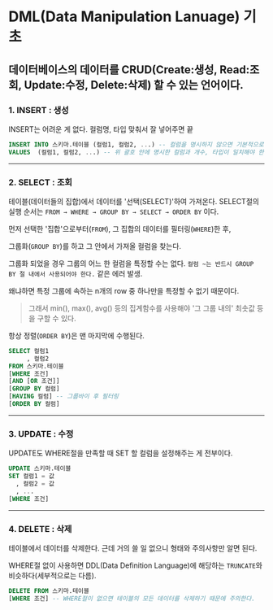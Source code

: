 # DML(Data Manipulation Lanuage) 기초

## 데이터베이스의 데이터를 CRUD(Create:생성, Read:조회, Update:수정, Delete:삭제) 할 수 있는 언어이다.

### 1. INSERT : 생성

INSERT는 어려운 게 없다. 컬럼명, 타입 맞춰서 잘 넣어주면 끝

```sql
INSERT INTO 스키마.테이블 (컬럼1, 컬럼2, ...) -- 컬럼을 명시하지 않으면 기본적으로 모든 컬럼 필요
VALUES  (컬럼1, 컬럼2, ...) -- 위 괄호 안에 명시한 컬럼과 개수, 타입이 일치해야 한다.
```

---

### 2. SELECT : 조회

테이블(데이터들의 집합)에서 데이터를 '선택(SELECT)'하여 가져온다.
SELECT절의 실행 순서는 `FROM → WHERE → GROUP BY → SELECT → ORDER BY` 이다.

먼저 선택한 '집합'으로부터(`FROM`), 그 집합의 데이터를 필터링(`WHERE`)한 후,

그룹화(`GROUP BY`)를 하고 그 안에서 가져올 컬럼을 찾는다.

그룹화 되었을 경우 그룹의 어느 한 컬럼을 특정할 수는 없다. `컬럼 ~는 반드시 GROUP BY 절 내에서 사용되어야 한다.` 같은 에러 발생.

왜냐하면 특정 그룹에 속하는 n개의 row 중 하나만을 특정할 수 없기 때문이다.

> 그래서 min(), max(), avg() 등의 집계함수를 사용해야 '그 그룹 내의' 최솟값 등을 구할 수 있다.

항상 정렬(`ORDER BY`)은 맨 마지막에 수행된다.

```sql
SELECT 컬럼1
     , 컬럼2
FROM 스키마.테이블
[WHERE 조건]
[AND [OR 조건]]
[GROUP BY 컬럼]
[HAVING 컬럼] -- 그룹바이 후 필터링
[ORDER BY 컬럼]
```

---

### 3. UPDATE : 수정

UPDATE도 WHERE절을 만족할 때 SET 할 컬럼을 설정해주는 게 전부이다.

```sql
UPDATE 스키마.테이블
SET 컬럼1 = 값
  , 컬럼2 = 값
  , ...
[WHERE 조건]
```

---

### 4. DELETE : 삭제

테이블에서 데이터를 삭제한다. 근데 거의 쓸 일 없으니 형태와 주의사항만 알면 된다.

WHERE절 없이 사용하면 DDL(Data Definition Language)에 해당하는 `TRUNCATE`와 비슷하다(세부적으로는 다름).

```sql
DELETE FROM 스키마.테이블
[WHERE 조건] -- WHERE절이 없으면 테이블의 모든 데이터를 삭제하기 때문에 주의한다.
```
